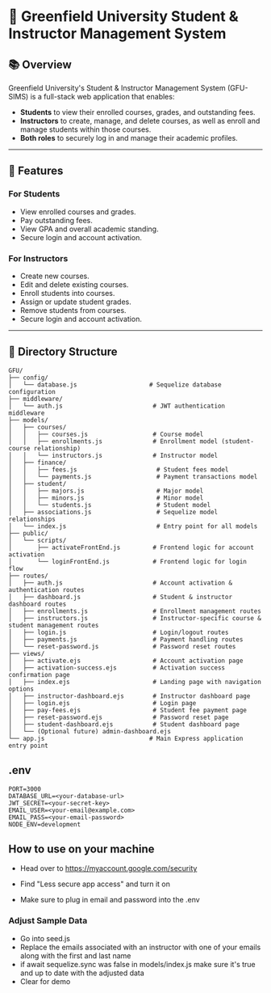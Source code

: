 # 🏫 Greenfield University Student & Instructor Management System

## 📚 Overview
Greenfield University's Student & Instructor Management System (GFU-SIMS) is a full-stack web application that enables:
- **Students** to view their enrolled courses, grades, and outstanding fees.
- **Instructors** to create, manage, and delete courses, as well as enroll and manage students within those courses.
- **Both roles** to securely log in and manage their academic profiles.

---

## 🚀 Features

### For Students
- View enrolled courses and grades.
- Pay outstanding fees.
- View GPA and overall academic standing.
- Secure login and account activation.

### For Instructors
- Create new courses.
- Edit and delete existing courses.
- Enroll students into courses.
- Assign or update student grades.
- Remove students from courses.
- Secure login and account activation.
---

## 📂 Directory Structure

```
GFU/
├── config/
│   └── database.js                    # Sequelize database configuration
├── middleware/
│   └── auth.js                         # JWT authentication middleware
├── models/
│   ├── courses/
│   │   ├── courses.js                  # Course model
│   │   ├── enrollments.js              # Enrollment model (student-course relationship)
│   │   └── instructors.js              # Instructor model
│   ├── finance/
│   │   ├── fees.js                      # Student fees model
│   │   └── payments.js                  # Payment transactions model
│   ├── student/
│   │   ├── majors.js                    # Major model
│   │   ├── minors.js                    # Minor model
│   │   └── students.js                  # Student model
│   ├── associations.js                  # Sequelize model relationships
│   └── index.js                         # Entry point for all models
├── public/
│   └── scripts/
│       ├── activateFrontEnd.js         # Frontend logic for account activation
│       └── loginFrontEnd.js            # Frontend logic for login flow
├── routes/
│   ├── auth.js                         # Account activation & authentication routes
│   ├── dashboard.js                    # Student & instructor dashboard routes
│   ├── enrollments.js                  # Enrollment management routes
│   ├── instructors.js                  # Instructor-specific course & student management routes
│   ├── login.js                        # Login/logout routes
│   ├── payments.js                     # Payment handling routes
│   └── reset-password.js               # Password reset routes
├── views/
│   ├── activate.ejs                    # Account activation page
│   ├── activation-success.ejs          # Activation success confirmation page
│   ├── index.ejs                       # Landing page with navigation options
│   ├── instructor-dashboard.ejs        # Instructor dashboard page
│   ├── login.ejs                       # Login page
│   ├── pay-fees.ejs                    # Student fee payment page
│   ├── reset-password.ejs              # Password reset page
│   ├── student-dashboard.ejs           # Student dashboard page
│   └── (Optional future) admin-dashboard.ejs
└── app.js                             # Main Express application entry point
```

## .env
```
PORT=3000
DATABASE_URL=<your-database-url>
JWT_SECRET=<your-secret-key>
EMAIL_USER=<your-email@example.com>
EMAIL_PASS=<your-email-password>
NODE_ENV=development
```


## How to use on your machine

- Head over to https://myaccount.google.com/security

- Find "Less secure app access" and turn it on

- Make sure to plug in email and password into the .env

### Adjust Sample Data

- Go into seed.js 
- Replace the emails associated with an instructor with one of your emails along with the first and last name 
- if await sequelize.sync was false in models/index.js make sure it's true and up to date with the adjusted data
- Clear for demo







